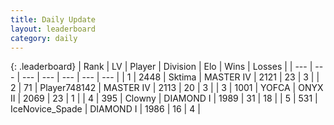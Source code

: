 ```yaml
---
title: Daily Update
layout: leaderboard
category: daily
---
```


{: .leaderboard}
| Rank | LV | Player | Division | Elo | Wins | Losses |
| --- | --- | --- | --- | --- | --- | --- |
| <span data-change="0">1</span> | 2448 | <span title="ID: 353063">Sktima</span> | MASTER IV | <span data-change="23">2121</span> | <span data-change="7">23</span> | <span data-change="2">3</span> |
| <span data-change="1">2</span> | 71 | <span title="ID: 748142">Player748142</span> | MASTER IV | <span data-change="73">2113</span> | <span data-change="13">20</span> | <span data-change="1">3</span> |
| <span data-change="-1">3</span> | 1001 | <span title="ID: 650820">YOFCA</span> | ONYX II | <span data-change="13">2069</span> | <span data-change="4">23</span> | <span data-change="1">1</span> |
| <span data-change="11">4</span> | 395 | <span title="ID: 651981">Clowny</span> | DIAMOND I | <span data-change="97">1989</span> | <span data-change="13">31</span> | <span data-change="4">18</span> |
| <span data-change="3">5</span> | 531 | <span title="ID: 597289">IceNovice_Spade</span> | DIAMOND I | <span data-change="61">1986</span> | <span data-change="6">16</span> | <span data-change="0">4</span> |